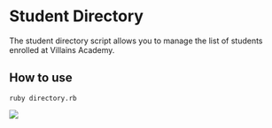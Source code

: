 # Student Directory #

The student directory script allows you to manage the list of students enrolled at Villains Academy.

## How to use ##

```shell
ruby directory.rb
```

![](https://images.unsplash.com/photo-1558021212-51b6ecfa0db9?ixlib=rb-1.2.1&ixid=eyJhcHBfaWQiOjEyMDd9&auto=format&fit=crop&w=3322&q=80)
